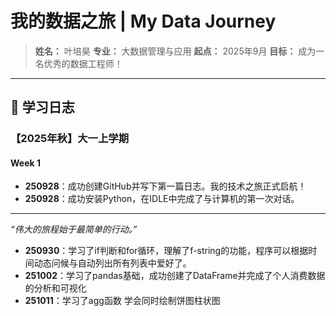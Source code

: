 # 我的数据之旅 | My Data Journey

> **姓名：** 叶培昊
> **专业：** 大数据管理与应用
> **起点：** 2025年9月
> **目标：** 成为一名优秀的数据工程师！

---

## 🚀 学习日志

### 【2025年秋】大一上学期

#### **Week 1**
*   **250928**：成功创建GitHub并写下第一篇日志。我的技术之旅正式启航！
*   **250928**：成功安装Python，在IDLE中完成了与计算机的第一次对话。

---
*“伟大的旅程始于最简单的行动。”*
*   **250930**：学习了if判断和for循环，理解了f-string的功能，程序可以根据时间动态问候与自动列出所有列表中爱好了。
*   **251002**：学习了pandas基础，成功创建了DataFrame并完成了个人消费数据的分析和可视化
*   **251011**：学习了agg函数 学会同时绘制饼图柱状图 
